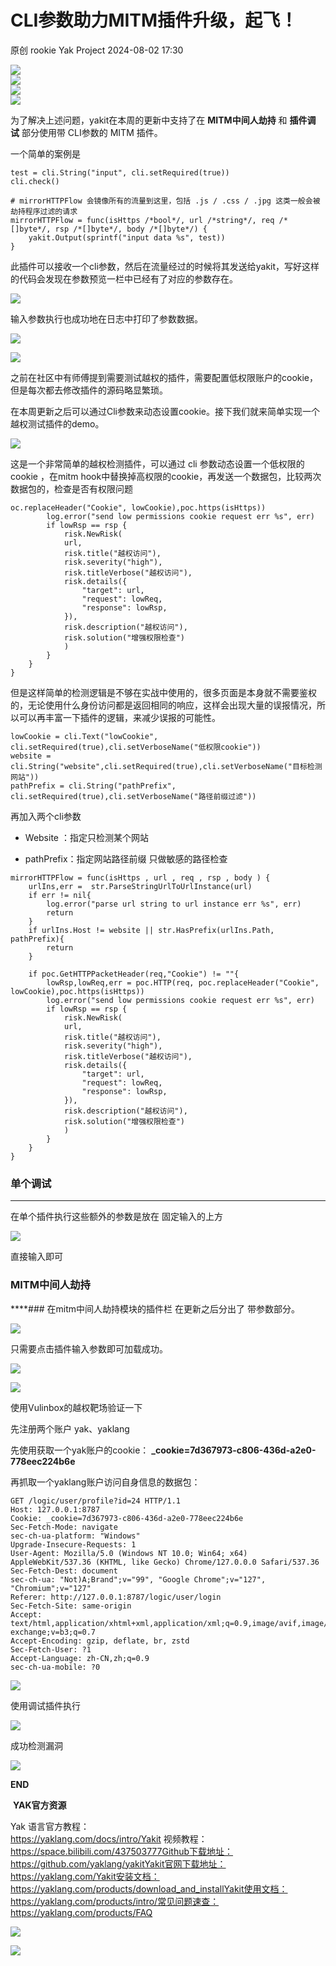 #  CLI参数助力MITM插件升级，起飞！   
原创 rookie  Yak Project   2024-08-02 17:30  
  
![](/articles/wechat2md-57d4b38fb5fac67b077017855ed50c43.gif)  
![](/articles/wechat2md-b904917540c9ce445abf66c529954953.png)  
![](/articles/wechat2md-86c50d1335bf9aedf70735cb71de0c84.png)  
![](/articles/wechat2md-b98f40869426f24cfc00c63ca06fa2e9.png)  
  
为了解决上述问题，yakit在本周的更新中支持了在 **MITM中间人劫持** 和 **插件调试** 部分使用带 CLI参数的 MITM 插件。  
  
一个简单的案例是  
```
test = cli.String("input", cli.setRequired(true))
cli.check()

# mirrorHTTPFlow 会镜像所有的流量到这里，包括 .js / .css / .jpg 这类一般会被劫持程序过滤的请求
mirrorHTTPFlow = func(isHttps /*bool*/, url /*string*/, req /*[]byte*/, rsp /*[]byte*/, body /*[]byte*/) {
    yakit.Output(sprintf("input data %s", test))
}

```  
  
  
此插件可以接收一个cli参数，然后在流量经过的时候将其发送给yakit，写好这样的代码会发现在参数预览一栏中已经有了对应的参数存在。  
  
![](/articles/wechat2md-69f4aa1c8530b91a1e523e8de578798d.png)  
  
输入参数执行也成功地在日志中打印了参数数据。  
  
![](/articles/wechat2md-4fa98ee982a6cdde3dc1054820c8d067.png)  
  
![](/articles/wechat2md-c11c749d598baf7b5f23f085647980b3.png)  
  
之前在社区中有师傅提到需要测试越权的插件，需要配置低权限账户的cookie，但是每次都去修改插件的源码略显繁琐。  
  
在本周更新之后可以通过Cli参数来动态设置cookie。接下我们就来简单实现一个越权测试插件的demo。  
  
![](/articles/wechat2md-89ccb9e018812d29043a0c36c497257b.png)  
  
这是一个非常简单的越权检测插件，可以通过 cli 参数动态设置一个低权限的cookie ，在mitm hook中替换掉高权限的cookie，再发送一个数据包，比较两次数据包的，检查是否有权限问题  
```
oc.replaceHeader("Cookie", lowCookie),poc.https(isHttps))
        log.error("send low permissions cookie request err %s", err)
        if lowRsp == rsp {
            risk.NewRisk(
            url,
            risk.title("越权访问"),
            risk.severity("high"),
            risk.titleVerbose("越权访问"),
            risk.details({
                "target": url,
                "request": lowReq,
                "response": lowRsp,
            }),
            risk.description("越权访问"),
            risk.solution("增强权限检查")
            )
        } 
    }
}

```  
  
但是这样简单的检测逻辑是不够在实战中使用的，很多页面是本身就不需要鉴权的，无论使用什么身份访问都是返回相同的响应，这样会出现大量的误报情况，所以可以再丰富一下插件的逻辑，来减少误报的可能性。  
```
lowCookie = cli.Text("lowCookie", cli.setRequired(true),cli.setVerboseName("低权限cookie"))
website = cli.String("website",cli.setRequired(true),cli.setVerboseName("目标检测网站"))
pathPrefix = cli.String("pathPrefix", cli.setRequired(true),cli.setVerboseName("路径前缀过滤"))
```  
  
再加入两个cli参数   
- Website ：指定只检测某个网站  
  
- pathPrefix：指定网站路径前缀 只做敏感的路径检查  
  
```
mirrorHTTPFlow = func(isHttps , url , req , rsp , body ) {
    urlIns,err =  str.ParseStringUrlToUrlInstance(url)
    if err != nil{
        log.error("parse url string to url instance err %s", err)
        return
    }
    if urlIns.Host != website || str.HasPrefix(urlIns.Path, pathPrefix){
        return
    }

    if poc.GetHTTPPacketHeader(req,"Cookie") != ""{
        lowRsp,lowReq,err = poc.HTTP(req, poc.replaceHeader("Cookie", lowCookie),poc.https(isHttps))
        log.error("send low permissions cookie request err %s", err)
        if lowRsp == rsp {
            risk.NewRisk(
            url,
            risk.title("越权访问"),
            risk.severity("high"),
            risk.titleVerbose("越权访问"),
            risk.details({
                "target": url,
                "request": lowReq,
                "response": lowRsp,
            }),
            risk.description("越权访问"),
            risk.solution("增强权限检查")
            )
        } 
    }
}
```  
  
### 单个调试  
  
****  
在单个插件执行这些额外的参数是放在 固定输入的上方  
  
![](/articles/wechat2md-3a2c11e14431edf55101891d40f83baa.png)  
  
直接输入即可  
  
### MITM中间人劫持  
  
****### 在mitm中间人劫持模块的插件栏 在更新之后分出了 带参数部分。  
  
![](/articles/wechat2md-5f20509fcdfa1bf87efad3f924e67a1b.png)  
  
只需要点击插件输入参数即可加载成功。  
  
![](/articles/wechat2md-3be08397b31190bf8cb0c6aba9a0f764.png)  
  
![](/articles/wechat2md-21388f4cf4d5ec25df37aad927ae46b2.png)  
  
使用Vulinbox的越权靶场验证一下   
  
先注册两个账户 yak、yaklang   
  
先使用获取一个yak账户的cookie： **_cookie=7d367973-c806-436d-a2e0-778eec224b6e**  
  
再抓取一个yaklang账户访问自身信息的数据包：  
```
GET /logic/user/profile?id=24 HTTP/1.1
Host: 127.0.0.1:8787
Cookie: _cookie=7d367973-c806-436d-a2e0-778eec224b6e
Sec-Fetch-Mode: navigate
sec-ch-ua-platform: "Windows"
Upgrade-Insecure-Requests: 1
User-Agent: Mozilla/5.0 (Windows NT 10.0; Win64; x64) AppleWebKit/537.36 (KHTML, like Gecko) Chrome/127.0.0.0 Safari/537.36
Sec-Fetch-Dest: document
sec-ch-ua: "Not)A;Brand";v="99", "Google Chrome";v="127", "Chromium";v="127"
Referer: http://127.0.0.1:8787/logic/user/login
Sec-Fetch-Site: same-origin
Accept: text/html,application/xhtml+xml,application/xml;q=0.9,image/avif,image/webp,image/apng,*/*;q=0.8,application/signed-exchange;v=b3;q=0.7
Accept-Encoding: gzip, deflate, br, zstd
Sec-Fetch-User: ?1
Accept-Language: zh-CN,zh;q=0.9
sec-ch-ua-mobile: ?0

```  
  
![](/articles/wechat2md-9c577a636716eab560aab7844d0662fa.png)  
  
使用调试插件执行   
  
![](/articles/wechat2md-64a3b28e66761d2aaa5fa65e08acc301.png)  
  
成功检测漏洞  
  
![](/articles/wechat2md-ad840b75e8c3d40e25012740aaf2a8c2.png)  
  
  
**END**  
  
  
  
 **YAK官方资源**  
  
  
Yak 语言官方教程：  
https://yaklang.com/docs/intro/Yakit 视频教程：  
https://space.bilibili.com/437503777Github下载地址：  
https://github.com/yaklang/yakitYakit官网下载地址：  
https://yaklang.com/Yakit安装文档：  
https://yaklang.com/products/download_and_installYakit使用文档：  
https://yaklang.com/products/intro/常见问题速查：  
https://yaklang.com/products/FAQ  
  
![](/articles/wechat2md-8764ec1e71cc199b4b0b0bfb3a12e542.other)  
  
![](/articles/wechat2md-304b45488320344b4c7cdbd5759ee4e8.gif)  
  
  
